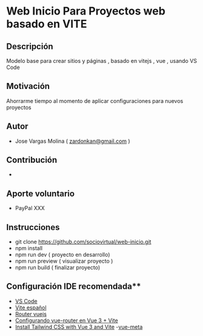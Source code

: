 # Web Inicio Para Proyectos web basado en VITE

## Descripción
Modelo base para crear sitios y páginas , basado en vitejs , vue , usando VS Code

## Motivación 
Ahorrarme  tiempo al momento de aplicar configuraciones para nuevos proyectos 

## Autor
- Jose Vargas Molina ( zardonkan@gmail.com )

## Contribución  
- 

## Aporte voluntario  
- PayPal XXX

## Instrucciones
- git clone https://github.com/sociovirtual/web-inicio.git
- npm install
- npm run dev ( proyecto en desarrollo)
- npm run preview ( visualizar proyecto )
- npm run build ( finalizar proyecto)

## Configuración IDE recomendada**
- [VS Code](https://code.visualstudio.com/) 
- [Vite  español](https://es.vitejs.dev/guide/)
- [Router vuejs](https://router.vuejs.org/guide/)
- [Configurando vue-router en Vue 3 + Vite]( https://adrian-galicia.dev/blog/configurando-vue-router-en-vue-3-vite/)
- [Install Tailwind CSS with Vue 3 and Vite](https://tailwindcss.com/docs/guides/vite)
-[vue-meta](https://vue-meta.nuxtjs.org/guide/)
